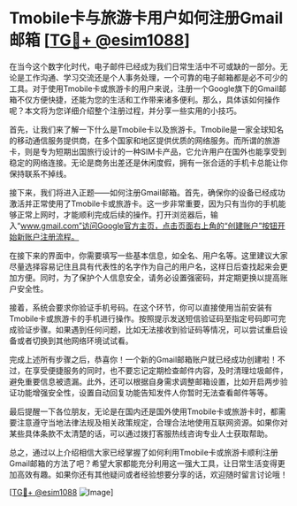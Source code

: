 # Tmobile卡与旅游卡用户如何注册Gmail邮箱 [[TG💪+ @esim1088](https://t.me/s/esim1088)]

在当今这个数字化时代，电子邮件已经成为我们日常生活中不可或缺的一部分。无论是工作沟通、学习交流还是个人事务处理，一个可靠的电子邮箱都是必不可少的工具。对于使用Tmobile卡或旅游卡的用户来说，注册一个Google旗下的Gmail邮箱不仅方便快捷，还能为您的生活和工作带来诸多便利。那么，具体该如何操作呢？本文将为您详细介绍整个注册过程，并分享一些实用的小技巧。

首先，让我们来了解一下什么是Tmobile卡以及旅游卡。Tmobile是一家全球知名的移动通信服务提供商，在多个国家和地区提供优质的网络服务。而所谓的旅游卡，则是专为短期出国旅行设计的一种SIM卡产品，它允许用户在国外也能享受到稳定的网络连接。无论是商务出差还是休闲度假，拥有一张合适的手机卡总能让你保持联系不掉线。

接下来，我们将进入正题——如何注册Gmail邮箱。首先，确保你的设备已经成功激活并正常使用了Tmobile卡或旅游卡。这一步非常重要，因为只有当你的手机能够正常上网时，才能顺利完成后续的操作。打开浏览器后，输入“www.gmail.com”访问Google官方主页，点击页面右上角的“创建账户”按钮开始新账户注册流程。

在接下来的界面中，你需要填写一些基本信息，如全名、用户名等。这里建议大家尽量选择容易记住且具有代表性的名字作为自己的用户名，这样日后查找起来会更加方便。同时，为了保护个人信息安全，请务必设置强密码，并定期更换以提高账户安全性。

接着，系统会要求你验证手机号码。在这个环节，你可以直接使用当前安装有Tmobile卡或旅游卡的手机进行操作。按照提示发送短信验证码至指定号码即可完成验证步骤。如果遇到任何问题，比如无法接收到验证码等情况，可以尝试重启设备或者切换到其他网络环境试试看。

完成上述所有步骤之后，恭喜你！一个新的Gmail邮箱账户就已经成功创建啦！不过，在享受便捷服务的同时，也不要忘记定期检查邮件内容，及时清理垃圾邮件，避免重要信息被遗漏。此外，还可以根据自身需求调整邮箱设置，比如开启两步验证功能增强安全性，设置自动回复功能告知发件人你暂时无法查看邮件等等。

最后提醒一下各位朋友，无论是在国内还是国外使用Tmobile卡或旅游卡时，都需要注意遵守当地法律法规及相关政策规定，合理合法地使用互联网资源。如果你对某些具体条款不太清楚的话，可以通过拨打客服热线咨询专业人士获取帮助。

总之，通过以上介绍相信大家已经掌握了如何利用Tmobile卡或旅游卡顺利注册Gmail邮箱的方法了吧？希望大家都能充分利用这一强大工具，让日常生活变得更加高效有趣。如果你还有其他疑问或者经验想要分享的话，欢迎随时留言讨论哦！

[[TG💪+ @esim1088](https://t.me/s/esim1088) ![Image](https://i.postimg.cc/4NQfJmqS/Snipaste-2025-05-13-00-14-12.png)]